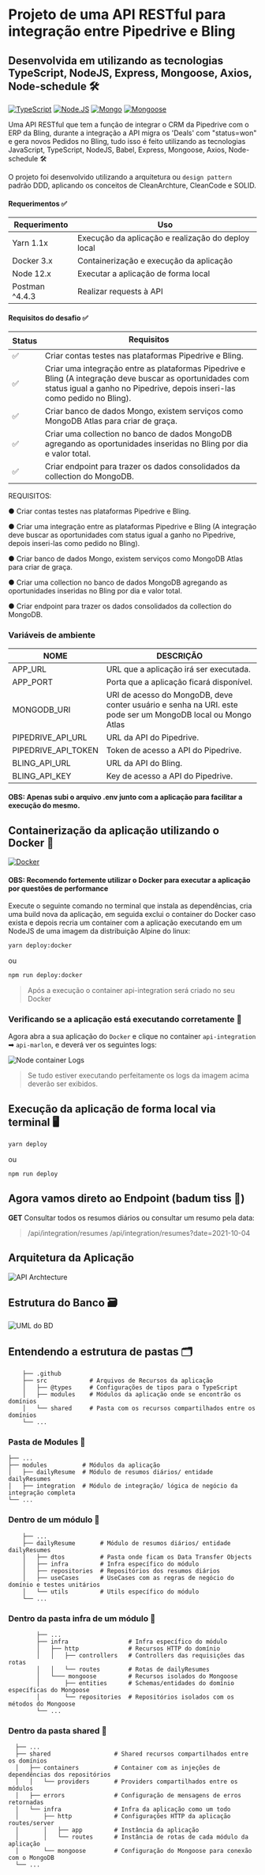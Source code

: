 # Projeto de uma API RESTful para integração entre Pipedrive e Bling

## Desenvolvida em utilizando as tecnologias TypeScript, NodeJS, Express, Mongoose, Axios, Node-schedule 🛠

[![TypeScript](https://img.shields.io/badge/-TypeScript-3178C6?logo=typescript&logoColor=white)](https://www.typescriptlang.org/) [![Node.JS](https://img.shields.io/badge/-Node.JS-339933?logo=node.js&logoColor=white)](https://nodejs.org/en/) [![Mongo](https://img.shields.io/badge/-Mongo-47A248?logo=mongodb&logoColor=white)](https://docs.mongodb.com/) [![Mongoose](https://img.shields.io/badge/-Mongoose-880000?Color=white)](https://mongoosejs.com/docs/)

Uma API RESTful que tem a função de integrar o CRM da Pipedrive com o ERP da Bling, durante a integração a API migra os 'Deals' com "status=won" e gera novos Pedidos no Bling, tudo isso é feito utilizando as tecnologias JavaScript, TypeScript, NodeJS, Babel, Express, Mongoose, Axios, Node-schedule 🛠

O projeto foi desenvolvido utilizando a arquitetura ou `design pattern` padrão DDD, aplicando os conceitos de CleanArchture, CleanCode e SOLID.

#### Requerimentos ✅

| Requerimento  | Uso |
| ------------- | -------------- |
| Yarn 1.1x     | Execução da aplicação e realização do deploy local |
| Docker 3.x    | Containerização e execução da aplicação |
| Node 12.x     | Executar a aplicação de forma local |
| Postman ^4.4.3 | Realizar requests à API |

#### Requisitos do desafio ✅

| Status  | Requisitos |
| ------------- | -------------- |
| ✅     | Criar contas testes nas plataformas Pipedrive e Bling. |
| ✅    | Criar uma integração entre as plataformas Pipedrive e Bling (A integração deve buscar as oportunidades com status igual a ganho no Pipedrive, depois inseri-las como pedido no Bling). |
| ✅    | Criar banco de dados Mongo, existem serviços como MongoDB Atlas para criar de graça. |
| ✅ | Criar uma collection no banco de dados MongoDB agregando as oportunidades inseridas no Bling por dia e valor total. |
| ✅ | Criar endpoint para trazer os dados consolidados da collection do MongoDB. |
REQUISITOS:

● Criar contas testes nas plataformas Pipedrive e Bling.

● Criar uma integração entre as plataformas Pipedrive e Bling (A integração deve buscar as oportunidades com status igual a ganho no Pipedrive, depois inseri-las como pedido no Bling).

● Criar banco de dados Mongo, existem serviços como MongoDB Atlas para criar de graça.

● Criar uma collection no banco de dados MongoDB agregando as oportunidades inseridas no Bling por dia e valor total.

● Criar endpoint para trazer os dados consolidados da collection do MongoDB.

### Variáveis de ambiente
| NOME | DESCRIÇÃO |
| --- | --- |
| APP_URL | URL que a aplicação irá ser executada. |
| APP_PORT | Porta que a aplicação ficará disponível. |
| MONGODB_URI | URI de acesso do MongoDB, deve conter usuário e senha na URI. este pode ser um MongoDB local ou Mongo Atlas |
| PIPEDRIVE_API_URL | URL da API do Pipedrive. |
| PIPEDRIVE_API_TOKEN | Token de acesso a API do Pipedrive. |
| BLING_API_URL | URL da API do Bling. |
| BLING_API_KEY | Key de acesso a API do Pipedrive. |

#### OBS: Apenas subi o arquivo .env junto com a aplicação para facilitar a execução do mesmo.

## Containerização da aplicação utilizando o Docker 🐳
[![Docker](https://img.shields.io/badge/-Docker-2496ed?logo=docker&logoColor=white)](https://docs.docker.com/)

#### OBS: Recomendo fortemente utilizar o Docker para executar a aplicação por questões de performance

Execute o seguinte comando no terminal que instala as dependências, cria uma build nova da aplicação, em seguida exclui o container do Docker caso exista e depois recria um container com a aplicação executando em um NodeJS de uma imagem da distribuição Alpine do linux:

```bash
yarn deploy:docker
```
ou
```bash
npm run deploy:docker
```

> Após a execução o container api-integration será criado no seu Docker

### Verificando se a aplicação está executando corretamente 🐳

Agora abra a sua aplicação do `Docker` e clique no container `api-integration` ➡ `api-marlon`, e deverá ver os seguintes logs:

![Node container Logs](.github/media/docker-logs.png)

> Se tudo estiver executando perfeitamente os logs da imagem acima deverão ser exibidos.

## Execução da aplicação de forma local via terminal 🖥

```bash
yarn deploy
```
ou
```bash
npm run deploy
```

## Agora vamos direto ao Endpoint (badum tiss 🥁)

**GET** Consultar todos os resumos diários ou consultar um resumo pela data:

> /api/integration/resumes
> /api/integration/resumes?date=2021-10-04

## Arquitetura da Aplicação

![API Archtecture](.github/media/api-archtecture.png)

## Estrutura do Banco 🗃

![UML do BD](.github/media/UML.png)

## Entendendo a estrutura de pastas 🗂

```
    ├── .github
    ├── src            # Arquivos de Recursos da aplicação
    │   ├── @types     # Configurações de tipos para o TypeScript
    │   ├── modules    # Módulos da aplicação onde se encontrão os domínios
    │   └── shared     # Pasta com os recursos compartilhados entre os domínios
    └── ...
```

### Pasta de Modules 📁

```
├── ...
├── modules          # Módulos da aplicação
│   ├── dailyResume  # Módulo de resumos diários/ entidade dailyResumes
│   ├── integration  # Módulo de integração/ lógica de negócio da integração completa
└── ...
```

### Dentro de um módulo 📁

```
    ├── ...
    ├── dailyResume       # Módulo de resumos diários/ entidade dailyResumes
    │   ├── dtos          # Pasta onde ficam os Data Transfer Objects
    │   ├── infra         # Infra específico do módulo
    │   ├── repositories  # Repositórios dos resumos diários
    │   ├── useCases      # UseCases com as regras de negócio do domínio e testes unitários
    │   └── utils         # Utils específico do módulo
    └── ...
```

### Dentro da pasta infra de um módulo 📁

```
        ├── ...
        ├── infra                 # Infra específico do módulo
        │   ├── http              # Recursos HTTP do domínio
        │   │   ├── controllers   # Controllers das requisições das rotas
        │   │   └── routes        # Rotas de dailyResumes
        │   └─── mongoose         # Recursos isolados do Mongoose
        │       ├── entities      # Schemas/entidades do domínio específicas do Mongoose
        │       └── repositories  # Repositórios isolados com os métodos do Mongoose
        └── ...
```

### Dentro da pasta shared 📁

```
  ├── ...
  ├── shared                  # Shared recursos compartilhados entre os domínios
  │   ├── containers          # Container com as injeções de dependências dos repositórios
  │   │   └── providers       # Providers compartilhados entre os módulos
  │   ├── errors              # Configuração de mensagens de erros retornadas
  │   └── infra               # Infra da aplicação como um todo
  │       ├── http            # Configurações HTTP da aplicação routes/server
  │       │   ├── app         # Instância da aplicação
  │       │   └── routes      # Instância de rotas de cada módulo da aplicação
  │       └── mongoose        # Configuração do Mongoose para conexão com o MongoDB
  └── ...
```
